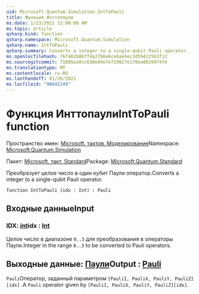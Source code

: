 ```yaml
---
uid: Microsoft.Quantum.Simulation.IntToPauli
title: Функция Инттопаули
ms.date: 1/23/2021 12:00:00 AM
ms.topic: article
qsharp.kind: function
qsharp.namespace: Microsoft.Quantum.Simulation
qsharp.name: IntToPauli
qsharp.summary: Converts a integer to a single-qubit Pauli operator.
ms.openlocfilehash: 76f482b86ff4a27b6e6ce6ae4ec3d59422563f12
ms.sourcegitcommit: 71605ea9cc630e84e7ef29027e1f0ea06299747e
ms.translationtype: MT
ms.contentlocale: ru-RU
ms.lasthandoff: 01/26/2021
ms.locfileid: "98842249"
---
```

# <a name="inttopauli-function"></a><span data-ttu-id="2e6d9-102">Функция Инттопаули</span><span class="sxs-lookup"><span data-stu-id="2e6d9-102">IntToPauli function</span></span>

<span data-ttu-id="2e6d9-103">Пространство имен: [Microsoft. тактов. Моделирование](xref:Microsoft.Quantum.Simulation)</span><span class="sxs-lookup"><span data-stu-id="2e6d9-103">Namespace: [Microsoft.Quantum.Simulation](xref:Microsoft.Quantum.Simulation)</span></span>

<span data-ttu-id="2e6d9-104">Пакет: [Microsoft. такт. Standard](https://nuget.org/packages/Microsoft.Quantum.Standard)</span><span class="sxs-lookup"><span data-stu-id="2e6d9-104">Package: [Microsoft.Quantum.Standard](https://nuget.org/packages/Microsoft.Quantum.Standard)</span></span>


<span data-ttu-id="2e6d9-105">Преобразует целое число в один кубит Паули оператор.</span><span class="sxs-lookup"><span data-stu-id="2e6d9-105">Converts a integer to a single-qubit Pauli operator.</span></span>

```qsharp
function IntToPauli (idx : Int) : Pauli
```


## <a name="input"></a><span data-ttu-id="2e6d9-106">Входные данные</span><span class="sxs-lookup"><span data-stu-id="2e6d9-106">Input</span></span>

### <a name="idx--int"></a><span data-ttu-id="2e6d9-107">IDX: [int](xref:microsoft.quantum.lang-ref.int)</span><span class="sxs-lookup"><span data-stu-id="2e6d9-107">idx : [Int](xref:microsoft.quantum.lang-ref.int)</span></span>

<span data-ttu-id="2e6d9-108">Целое число в диапазоне `0..3` для преобразования в операторы Паули.</span><span class="sxs-lookup"><span data-stu-id="2e6d9-108">Integer in the range `0..3` to be converted to Pauli operators.</span></span>



## <a name="output--pauli"></a><span data-ttu-id="2e6d9-109">Выходные данные: [Паули](xref:microsoft.quantum.lang-ref.pauli)</span><span class="sxs-lookup"><span data-stu-id="2e6d9-109">Output : [Pauli](xref:microsoft.quantum.lang-ref.pauli)</span></span>

<span data-ttu-id="2e6d9-110">`Pauli`Оператор, заданный параметром `[PauliI, PauliX, PauliY, PauliZ][idx]` .</span><span class="sxs-lookup"><span data-stu-id="2e6d9-110">A `Pauli` operator given by `[PauliI, PauliX, PauliY, PauliZ][idx]`.</span></span>